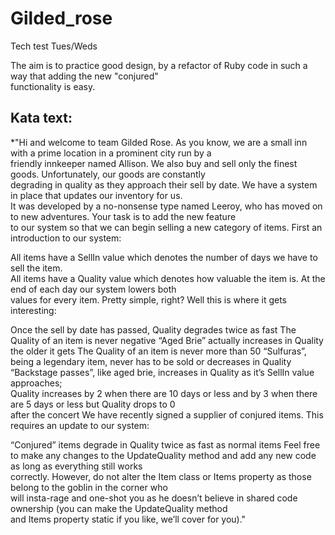 # Gilded_rose
Tech test Tues/Weds

The aim is to practice good design, by a refactor of Ruby code in such a way that adding the new "conjured"  
functionality is easy.

Kata text:
----------
*"Hi and welcome to team Gilded Rose. As you know, we are a small inn with a prime location in a prominent city run by a   
friendly innkeeper named Allison. We also buy and sell only the finest goods. Unfortunately, our goods are constantly   
degrading in quality as they approach their sell by date. We have a system in place that updates our inventory for us.   
It was developed by a no-nonsense type named Leeroy, who has moved on to new adventures. Your task is to add the new feature  
to our system so that we can begin selling a new category of items. First an introduction to our system:

All items have a SellIn value which denotes the number of days we have to sell the item.  
All items have a Quality value which denotes how valuable the item is. At the end of each day our system lowers both   
values for every item. Pretty simple, right? Well this is where it gets interesting:

Once the sell by date has passed, Quality degrades twice as fast
The Quality of an item is never negative
“Aged Brie” actually increases in Quality the older it gets
The Quality of an item is never more than 50
“Sulfuras”, being a legendary item, never has to be sold or decreases in Quality
“Backstage passes”, like aged brie, increases in Quality as it’s SellIn value approaches;  
Quality increases by 2 when there are 10 days or less and by 3 when there are 5 days or less but Quality drops to 0  
after the concert
We have recently signed a supplier of conjured items. This requires an update to our system:

“Conjured” items degrade in Quality twice as fast as normal items
Feel free to make any changes to the UpdateQuality method and add any new code as long as everything still works   
correctly. However, do not alter the Item class or Items property as those belong to the goblin in the corner who  
will insta-rage and one-shot you as he doesn’t believe in shared code ownership (you can make the UpdateQuality method  
and Items property static if you like, we’ll cover for you)."
